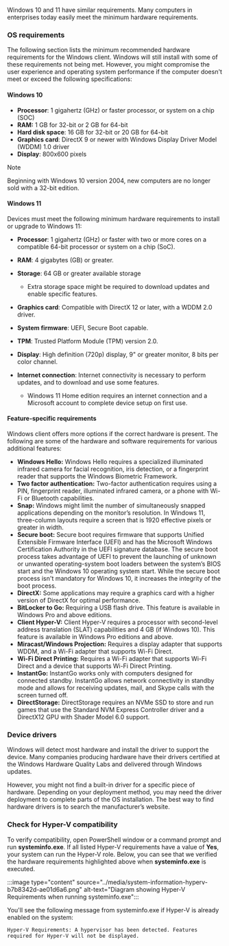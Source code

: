 Windows 10 and 11 have similar requirements. Many computers in enterprises today easily meet the minimum hardware requirements.

### OS requirements

The following section lists the minimum recommended hardware requirements for the Windows client. Windows will still install with some of these requirements not being met. However, you might compromise the user experience and operating system performance if the computer doesn't meet or exceed the following specifications:

#### Windows 10

 -  **Processor**: 1 gigahertz (GHz) or faster processor, or system on a chip (SOC)
 -  **RAM:** 1 GB for 32-bit or 2 GB for 64-bit
 -  **Hard disk space**: 16 GB for 32-bit or 20 GB for 64-bit
 -  **Graphics card**: DirectX 9 or newer with Windows Display Driver Model (WDDM) 1.0 driver
 -  **Display**: 800x600 pixels

> [!NOTE]
> Beginning with Windows 10 version 2004, new computers are no longer sold with a 32-bit edition.

#### Windows 11

Devices must meet the following minimum hardware requirements to install or upgrade to Windows 11:

 -  **Processor**: 1 gigahertz (GHz) or faster with two or more cores on a compatible 64-bit processor or system on a chip (SoC).
 -  **RAM**: 4 gigabytes (GB) or greater.
 -  **Storage**: 64 GB or greater available storage
    
     -  Extra storage space might be required to download updates and enable specific features.
 -  **Graphics card**: Compatible with DirectX 12 or later, with a WDDM 2.0 driver.
 -  **System firmware**: UEFI, Secure Boot capable.
 -  **TPM**: Trusted Platform Module (TPM) version 2.0.
 -  **Display**: High definition (720p) display, 9" or greater monitor, 8 bits per color channel.
 -  **Internet connection**: Internet connectivity is necessary to perform updates, and to download and use some features.
    
     -  Windows 11 Home edition requires an internet connection and a Microsoft account to complete device setup on first use.

#### Feature-specific requirements

Windows client offers more options if the correct hardware is present. The following are some of the hardware and software requirements for various additional features:

 -  **Windows Hello:** Windows Hello requires a specialized illuminated infrared camera for facial recognition, iris detection, or a fingerprint reader that supports the Windows Biometric Framework.
 -  **Two factor authentication:** Two-factor authentication requires using a PIN, fingerprint reader, illuminated infrared camera, or a phone with Wi-Fi or Bluetooth capabilities.
 -  **Snap:** Windows might limit the number of simultaneously snapped applications depending on the monitor’s resolution. In Windows 11, three-column layouts require a screen that is 1920 effective pixels or greater in width.
 -  **Secure boot:** Secure boot requires firmware that supports Unified Extensible Firmware Interface (UEFI) and has the Microsoft Windows Certification Authority in the UEFI signature database. The secure boot process takes advantage of UEFI to prevent the launching of unknown or unwanted operating-system boot loaders between the system’s BIOS start and the Windows 10 operating system start. While the secure boot process isn't mandatory for Windows 10, it increases the integrity of the boot process.
 -  **DirectX:** Some applications may require a graphics card with a higher version of DirectX for optimal performance.
 -  **BitLocker to Go:** Requiring a USB flash drive. This feature is available in Windows Pro and above editions.
 -  **Client Hyper-V:** Client Hyper-V requires a processor with second-level address translation (SLAT) capabilities and 4 GB (if Windows 10). This feature is available in Windows Pro editions and above.
 -  **Miracast/Windows Projection:** Requires a display adapter that supports WDDM, and a Wi-Fi adapter that supports Wi-Fi Direct.
 -  **Wi-Fi Direct Printing:** Requires a Wi-Fi adapter that supports Wi-Fi Direct and a device that supports Wi-Fi Direct Printing.
 -  **InstantGo:** InstantGo works only with computers designed for connected standby. InstantGo allows network connectivity in standby mode and allows for receiving updates, mail, and Skype calls with the screen turned off.
 -  **DirectStorage:** DirectStorage requires an NVMe SSD to store and run games that use the Standard NVM Express Controller driver and a DirectX12 GPU with Shader Model 6.0 support.

### Device drivers

Windows will detect most hardware and install the driver to support the device. Many companies producing hardware have their drivers certified at the Windows Hardware Quality Labs and delivered through Windows updates.

However, you might not find a built-in driver for a specific piece of hardware. Depending on your deployment method, you may need the driver deployment to complete parts of the OS installation. The best way to find hardware drivers is to search the manufacturer’s website.

### Check for Hyper-V compatibility

To verify compatibility, open PowerShell window or a command prompt and run **systeminfo.exe**. If all listed Hyper-V requirements have a value of **Yes**, your system can run the Hyper-V role. Below, you can see that we verified the hardware requirements highlighted above when **systeminfo.exe** is executed.

:::image type="content" source="../media/system-information-hyperv-b7b8342d-ae01d6a6.png" alt-text="Diagram showing Hyper-V Requirements when running systeminfo.exe":::


You'll see the following message from systeminfo.exe if Hyper-V is already enabled on the system:

`Hyper-V Requirements: A hypervisor has been detected. Features required for Hyper-V will not be displayed.`